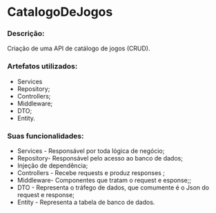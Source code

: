 # CatalogoDeJogos

### Descrição:
Criação de uma API de catálogo de jogos (CRUD).

### Artefatos utilizados: 
* Services 
* Repository;
* Controllers;
* Middleware;
* DTO; 
* Entity.

### Suas funcionalidades:
* Services - Responsável por toda lógica de negócio;
* Repository- Responsável pelo acesso ao banco de dados;
* Injeção de dependência;
* Controllers - Recebe requests e produz responses ;
* Middleware- Componentes que tratam o request e esponse;;
* DTO - Representa o tráfego de dados, que comumente é o Json do request e response; 
* Entity - Representa a tabela de banco de dados.


